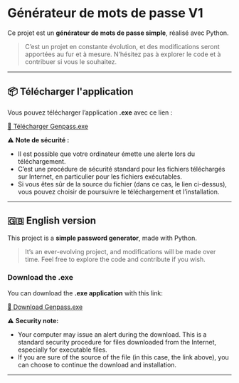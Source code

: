 # Générateur de mots de passe V1

Ce projet est un **générateur de mots de passe simple**, réalisé avec Python.

> C’est un projet en constante évolution, et des modifications seront apportées au fur et à mesure.
> N’hésitez pas à explorer le code et à contribuer si vous le souhaitez.

---

## 📦 Télécharger l'application

Vous pouvez télécharger l’application **.exe** avec ce lien :

[🔗 Télécharger Genpass.exe](https://drive.google.com/file/d/19D168m6MGTt_AvP4NuA995brggKlUT5D/view?usp=sharing)

⚠️ **Note de sécurité :**

- Il est possible que votre ordinateur émette une alerte lors du téléchargement.
- C’est une procédure de sécurité standard pour les fichiers téléchargés sur Internet, en particulier pour les fichiers exécutables.
- Si vous êtes sûr de la source du fichier (dans ce cas, le lien ci-dessus), vous pouvez choisir de poursuivre le téléchargement et l’installation.

---

## 🇬🇧 English version

This project is a **simple password generator**, made with Python.

> It’s an ever-evolving project, and modifications will be made over time. Feel free to explore the code and contribute if you wish.

### Download the .exe

You can download the **.exe application** with this link:

[🔗 Download Genpass.exe](https://drive.google.com/file/d/19D168m6MGTt_AvP4NuA995brggKlUT5D/view?usp=sharing)

⚠️ **Security note:**

- Your computer may issue an alert during the download. This is a standard security procedure for files downloaded from the Internet, especially for executable files.
- If you are sure of the source of the file (in this case, the link above), you can choose to continue the download and installation.

---
